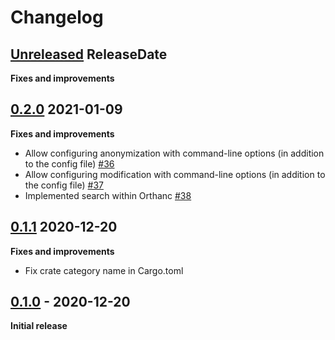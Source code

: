 # Changelog

<!-- next-header -->

## [Unreleased](https://github.com/Ch00k/orthanc-cli/compare/0.2.0...HEAD) ReleaseDate

**Fixes and improvements**


## [0.2.0](https://github.com/Ch00k/orthanc-cli/compare/0.1.1...0.2.0) 2021-01-09

**Fixes and improvements**

* Allow configuring anonymization with command-line options (in addition to the config file)
  [#36](https://github.com/Ch00k/orthanc-cli/pull/36)
* Allow configuring modification with command-line options (in addition to the config file)
  [#37](https://github.com/Ch00k/orthanc-cli/pull/37)
* Implemented search within Orthanc [#38](https://github.com/Ch00k/orthanc-cli/pull/38)

## [0.1.1](https://github.com/Ch00k/orthanc-cli/compare/0.1.0...0.1.1) 2020-12-20

**Fixes and improvements**

* Fix crate category name in Cargo.toml

## [0.1.0](https://github.com/Ch00k/orthanc-cli/releases/tag/0.1.0) - 2020-12-20

**Initial release**
